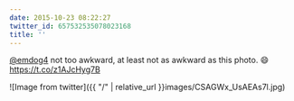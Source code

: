 ```yaml
---
date: 2015-10-23 08:22:27
twitter_id: 657532535078023168
title: ''
---
```




[@emdog4](https://twitter.com/emdog4) not too awkward, at least not as awkward as this photo. 😄 https://t.co/z1AJcHyg7B

![Image from twitter]({{ "/" | relative_url  }}images/CSAGWx_UsAEAs7l.jpg)
